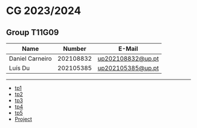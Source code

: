 # CG 2023/2024

## Group T11G09
| Name             | Number    | E-Mail             |
| ---------------- | --------- | ------------------ |
| Daniel Carneiro  | 202108832 | up202108832@up.pt  |
| Luís Du          | 202105385 | up202105385@up.pt  |

----

  - [tp1](tp1/README.md)
  - [tp2](tp2/README.md)
  - [tp3](tp3/README.md)
  - [tp4](tp4/README.md)
  - [tp5](tp5/README.md)
  - [Project](proj/README.md)